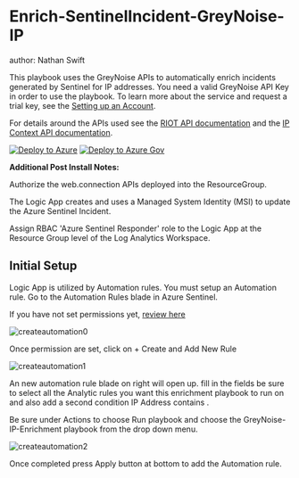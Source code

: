 # Enrich-SentinelIncident-GreyNoise-IP
author: Nathan Swift

This playbook uses the GreyNoise APIs to automatically enrich incidents generated by Sentinel for IP addresses. You need a valid GreyNoise API Key in order to use the playbook. To learn more about the service and request a trial key, see the [Setting up an Account](https://developer.greynoise.io/docs/setting-up-an-account). 

For details around the APIs used see the [RIOT API documentation](https://developer.greynoise.io/reference/ip-lookup-1#riotip) and the [IP Context API documentation](https://developer.greynoise.io/reference/ip-lookup-1#noisecontextip-1).

[![Deploy to Azure](https://aka.ms/deploytoazurebutton)](https://portal.azure.com/#create/Microsoft.Template/uri/https%3A%2F%2Fraw.githubusercontent.com%2FAzure%2FAzure-Sentinel%2Fmaster%2FPlaybooks%2FEnrich-SentinelIncident-GreyNoise-IP%2Fazuredeploy.json)
[![Deploy to Azure Gov](https://aka.ms/deploytoazuregovbutton)](https://portal.azure.us/#create/Microsoft.Template/uri/https%3A%2F%2Fraw.githubusercontent.com%2FAzure%2FAzure-Sentinel%2Fmaster%2FPlaybooks%2FEnrich-SentinelIncident-GreyNoise-IP%2Fazuredeploy.json)

**Additional Post Install Notes:**

Authorize the web.connection APIs deployed into the ResourceGroup.

The Logic App creates and uses a Managed System Identity (MSI) to update the Azure Sentinel Incident. 

Assign RBAC 'Azure Sentinel Responder' role to the Logic App at the Resource Group level of the Log Analytics Workspace.

## Initial Setup

Logic App is utilized by Automation rules. You must setup an Automation rule. Go to the Automation Rules blade in Azure Sentinel. 

If you have not set permissions yet, [review here](https://docs.microsoft.com/azure/sentinel/automate-incident-handling-with-automation-rules#permissions-for-automation-rules-to-run-playbooks)

![createautomation0](Images/createautomation0.png)

Once permission are set, click on + Create and Add New Rule

![createautomation1](Images/createautomation1.png)

An new automation rule blade on right will open up. fill in the fields be sure to select all the Analytic rules you want this enrichment playbook to run on and also add a second condition IP Address contains .

Be sure under Actions to choose Run playbook and choose the GreyNoise-IP-Enrichment playbook from the drop down menu.

![createautomation2](Images/createautomation2.png)

Once completed press Apply button at bottom to add the Automation rule.